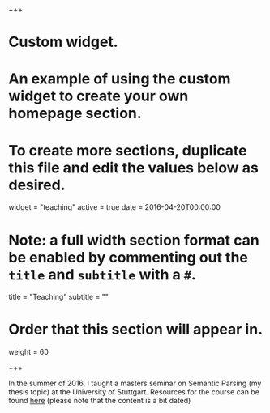+++
# Custom widget.
# An example of using the custom widget to create your own homepage section.
# To create more sections, duplicate this file and edit the values below as desired.
widget = "teaching"
active = true
date = 2016-04-20T00:00:00

# Note: a full width section format can be enabled by commenting out the `title` and `subtitle` with a `#`.
title = "Teaching"
subtitle = ""

# Order that this section will appear in.
weight = 60

+++

In the summer of 2016, I taught a masters seminar on Semantic Parsing (my thesis topic) at the University of Stuttgart. Resources for the course can be found [here](http://www.ims.uni-stuttgart.de/institut/mitarbeiter/kyle/wssp_course.html) (please note that the content is a bit dated)